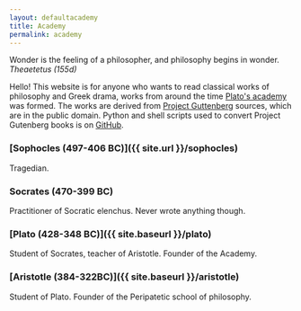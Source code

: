 ```yaml
---
layout: defaultacademy
title: Academy
permalink: academy
---
```


<p class="message">Wonder is the feeling of a philosopher, and philosophy begins in wonder. <i>Theaetetus (155d)</i></p>

Hello! This website is for anyone who wants to read classical works of philosophy and Greek drama, works from around the time [Plato's academy](https://en.wikipedia.org/wiki/Platonic_Academy) was formed. The works are derived from [Project Guttenberg](https://www.gutenberg.org/) sources, which are in the public domain. Python and shell scripts used to convert Project Gutenberg books is on <a href="https://github.com/insomnicles/academy">GitHub</a>.

<!-- ### [Aeschylus (520-456 BC)]({{ site.url }}/aeschylus)
Tragedian.  Soldier. -->

### [Sophocles (497-406 BC)]({{ site.url }}/sophocles)
Tragedian.

<!-- ### [Euripides (480-406 BC)]({{ site.url }}/euripides)
Tragedian. -->

### Socrates (470-399 BC)

Practitioner of Socratic elenchus. Never wrote anything though.

### [Plato (428-348 BC)]({{ site.baseurl }}/plato)

Student of Socrates, teacher of Aristotle. Founder of the Academy.

### [Aristotle (384-322BC)]({{ site.baseurl }}/aristotle)

Student of Plato. Founder of the Peripatetic school of philosophy.

<br><br><br>
